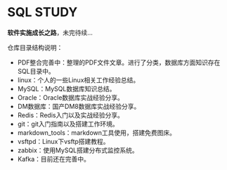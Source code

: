 # SQL STUDY

**软件实施成长之路**，未完待续...

仓库目录结构说明：

- PDF整合完善中：整理的PDF文件文章。进行了分类，数据库方面知识存在SQL目录中。
- linux：个人的一些Linux相关工作经验总结。
- MySQL：MySQL数据库知识总结。
- Oracle：Oracle数据库实战经验分享。
- DM数据库：国产DM8数据库实战经验分享。
- Redis：Redis入门以及实战经验分享。
- git：git入门指南以及搭建工作环境。
- markdown_tools：markdown工具使用，搭建免费图床。
- vsftpd：Linux下vsftp搭建教程。
- zabbix：使用MySQL搭建分布式监控系统。
- Kafka：目前还在完善中。

#### 
